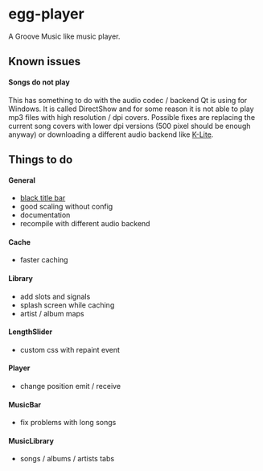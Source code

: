# egg-player
A Groove Music like music player.

## Known issues
#### Songs do not play
This has something to do with the audio codec / backend Qt is using for Windows. It is called DirectShow and for some reason it is not able to play mp3 files with high resolution / dpi covers. Possible fixes are replacing the current song covers with lower dpi versions (500 pixel should be enough anyway) or downloading a different audio backend like [K-Lite](https://www.codecguide.com/download_kl.htm).

## Things to do

#### General
- [black title bar](https://msdn.microsoft.com/en-us/library/windows/desktop/ms724940%28v=vs.85%29.aspx)
- good scaling without config
- documentation
- recompile with different audio backend

#### Cache
- faster caching

#### Library
- add slots and signals
- splash screen while caching
- artist / album maps

#### LengthSlider
- custom css with repaint event

#### Player
- change position emit / receive

#### MusicBar
- fix problems with long songs

#### MusicLibrary
- songs / albums / artists tabs
